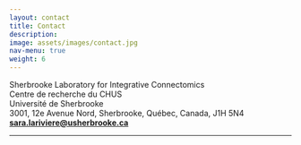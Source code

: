 ```yaml
---
layout: contact
title: Contact
description: 
image: assets/images/contact.jpg
nav-menu: true
weight: 6
---
```

<!-- Main -->
<div id="main" class="alt">

<!-- One -->
<section id="one">
	<div class="inner" >
        <p>
        Sherbrooke Laboratory for Integrative Connectomics<br>
        Centre de recherche du CHUS<br>
        Université de Sherbrooke<br>
        3001, 12e Avenue Nord, Sherbrooke, Québec, Canada, J1H 5N4<br>
        <b><a href="mailto:sara.lariviere@usherbrooke.ca">sara.lariviere@usherbrooke.ca</a></b>
        </p>
    </div>
<hr class="major" />